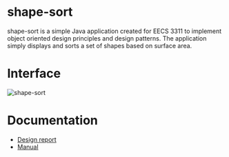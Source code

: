 # shape-sort

shape-sort is a simple Java application created for EECS 3311 to implement object oriented design principles and design patterns. The application simply displays and sorts a set of shapes based on surface area.

# Interface
![shape-sort](https://user-images.githubusercontent.com/60088310/136692220-574d8c2b-63e3-497b-87df-719153576a0e.gif)

# Documentation
- [Design report](https://github.com/a-mohamad/shape-sort/blob/main/Documentation/report/report.pdf)
- [Manual](https://github.com/a-mohamad/shape-sort/blob/main/Documentation/manual/manual.pdf)
